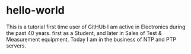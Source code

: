 # hello-world
This is a tutorial
first time user of GitHUb
I am active in Electronics during the past 40 years.
first as a Student, and later in Sales of Test & Measurement equipment.
Today I am in the business of NTP and PTP servers.



